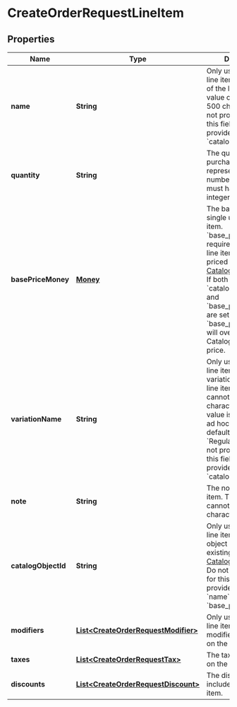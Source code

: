 
# CreateOrderRequestLineItem

## Properties
Name | Type | Description | Notes
------------ | ------------- | ------------- | -------------
**name** | **String** | Only used for ad hoc line items. The name of the line item. This value cannot exceed 500 characters.  Do not provide a value for this field if you provide a value for &#x60;catalog_object_id&#x60;. |  [optional]
**quantity** | **String** | The quantity to purchase, as a string representation of a number.  This string must have a positive integer value. | 
**basePriceMoney** | [**Money**](Money.md) | The base price for a single unit of the line item.  &#x60;base_price_money&#x60; is required for ad hoc line items and variable priced [CatalogItemVariation](#type-catalogitemvariation)s. If both &#x60;catalog_object_id&#x60; and &#x60;base_price_money&#x60; are set, &#x60;base_price_money&#x60; will override the CatalogItemVariation&#39;s price. |  [optional]
**variationName** | **String** | Only used for ad hoc line items. The variation name of the line item. This value cannot exceed 255 characters.  If this value is not set for an ad hoc line item, the default value of &#x60;Regular&#x60; is used.  Do not provide a value for this field if you provide a value for the &#x60;catalog_object_id&#x60;. |  [optional]
**note** | **String** | The note of the line item. This value cannot exceed 50 characters. |  [optional]
**catalogObjectId** | **String** | Only used for Catalog line items. The catalog object ID for an existing [CatalogItemVariation](#type-catalogitemvariation).  Do not provide a value for this field if you provide a value for &#x60;name&#x60; and &#x60;base_price_money&#x60;. |  [optional]
**modifiers** | [**List&lt;CreateOrderRequestModifier&gt;**](CreateOrderRequestModifier.md) | Only used for Catalog line items. The modifiers to include on the line item. |  [optional]
**taxes** | [**List&lt;CreateOrderRequestTax&gt;**](CreateOrderRequestTax.md) | The taxes to include on the line item. |  [optional]
**discounts** | [**List&lt;CreateOrderRequestDiscount&gt;**](CreateOrderRequestDiscount.md) | The discounts to include on the line item. |  [optional]



